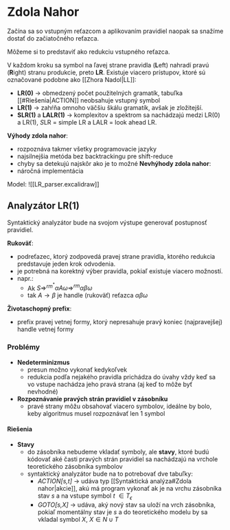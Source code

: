 # Zdola Nahor
Začína sa so vstupným reťazcom a aplikovaním pravidiel naopak sa snažíme dostať do začiatočného reťazca.

Môžeme si to predstaviť ako redukciu vstupného reťazca.

V každom kroku sa symbol na ľavej strane pravidla (**L**eft) nahradí pravú (**R**ight) stranu produkcie, preto **LR**. Existuje viacero prístupov, ktoré sú označované podobne ako [[Zhora Nadol|LL]]:
- **LR(0)** -> obmedzený počet použitelných gramatík, tabuľka [[#Riešenia|ACTION]] neobsahuje vstupný symbol
- **LR(1)** -> zahŕňa omnoho väčšiu škálu gramatík, avšak je zložitejší.
- **SLR(1)** a **LALR(1)** -> komplexitov a spektrom sa nachádzajú medzi LR(0) a LR(1), *S*LR = simple LR a LALR = look ahead LR.

**Výhody zdola nahor**:
- rozpoznáva takmer všetky programovacie jazyky
- najsilnejšia metóda bez backtrackingu pre shift-reduce
- chyby sa detekujú najskôr ako je to možné
**Nevhýhody zdola nahor**:
- náročná implementácia

Model:
![[LR_parser.excalidraw]]

## Analyzátor LR(1)
Syntaktický analyzátor bude na svojom výstupe generovať postupnosť pravidiel.

**Rukoväť**:
- podreťazec, ktorý zodpovedá pravej strane pravidla, ktorého redukcia predstavuje jeden krok odvodenia.
- je potrebná na korektný výber pravidla, pokiaľ existuje viacero možností.
- napr.:
	- Ak $S\Rightarrow ^{rm^*} \alpha A \omega \Rightarrow ^{rm} \alpha \beta \omega$
	- tak $A \rightarrow \beta$ je handle (rukoväť) reťazca $\alpha \beta \omega$

**Životaschopný prefix**:
- prefix pravej vetnej formy, ktorý nepresahuje pravý koniec (najpravejšej) handle vetnej formy

### Problémy
- **Nedeterminizmus**
	- presun možno vykonať kedykoľvek
	- redukcia podľa nejakého pravidla prichádza do úvahy vždy keď sa vo vstupe nachádza jeho pravá strana (aj keď to môže byť nevhodné)
- **Rozpoznávanie pravých strán pravidiel v zásobníku**
	- pravé strany môžu obsahovať viacero symbolov, ideálne by bolo, keby algoritmus musel rozpoznávať len 1 symbol  

#### Riešenia
- **Stavy**
	- do zásobníka nebudeme vkladať symboly, ale **stavy**, ktoré budú kódovať aké časti pravých strán pravidiel sa nachádzajú na vrchole teoretického zásobníka symbolov
	- syntaktický analyzátor bude na to potrebovať dve tabuľky:
		- *ACTION[s,t]* -> udáva typ [[Syntaktická analýza#Zdola nahor|akcie]], akú má program vykonať ak je na vrchu zásobníka stav *s* a na vstupe symbol *t* $\in T_\epsilon$ 
		- *GOTO[s,X]* -> udáva, aký nový stav sa uloží na vrch zásobníka, pokiaľ momentálny stav je *s* a do teoretického modelu by sa vkladal symbol *X*, $X\in N\cup T$